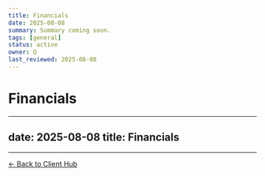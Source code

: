 ```yaml
---
title: Financials
date: 2025-08-08
summary: Summary coming soon.
tags: [general]
status: active
owner: Q
last_reviewed: 2025-08-08
---
```

# Financials

---
date: 2025-08-08
title: Financials
---

---
[← Back to Client Hub](https://www.builtbyrays.com/Client-Vault/portal)
